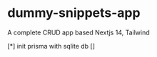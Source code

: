 # dummy-snippets-app
A complete CRUD app based Nextjs 14, Tailwind

[*] init prisma with sqlite db
[]